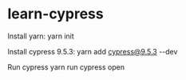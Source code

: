 # learn-cypress <br>
Install yarn: 
yarn init <br>

Install cypress 9.5.3:
yarn add cypress@9.5.3 --dev <br>

Run cypress
yarn run cypress open
